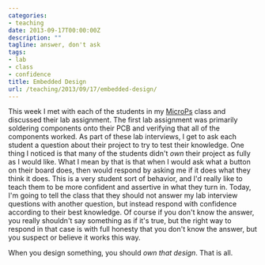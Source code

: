 ```yaml
---
categories:
- teaching
date: 2013-09-17T00:00:00Z
description: ""
tagline: answer, don't ask
tags:
- lab
- class
- confidence
title: Embedded Design
url: /teaching/2013/09/17/embedded-design/
---
```


This week I met with each of the students in my [MicroPs][e155] class
and discussed their lab assignment.
The first lab assignment was primarily soldering components onto their
PCB and verifying that all of the components worked.
As part of these lab interviews, I get to ask each student a question
about their project to try to test their knowledge.
One thing I noticed is that many of the students didn't *own* their
project as fully as I would like.
What I mean by that is that when I would ask what a button on their
board does, then would respond by asking me if it does what they think
it does.
This is a very student sort of behavior, and I'd really like to teach
them to be more confident and assertive in what they turn in.
Today, I'm going to tell the class that they should not answer my lab
interview questions with another question, but instead respond with
confidence according to their best knowledge.
Of course if you don't know the answer, you really shouldn't say
something as if it's true, but the right way to respond in that case
is with full honesty that you don't know the answer, but you suspect
or believe it works this way.

When you design something, you should *own that design*. That is all.

   [e155]: http://www3.hmc.edu/~jspjut/class/e155
